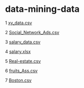 # data-mining-data
1 [xy_data.csv](https://github.com/osama-bassam/data-mining-data/files/13965666/xy_data.csv)

2 [Social_Network_Ads.csv](https://github.com/osama-bassam/data-mining-data/files/13965665/Social_Network_Ads.csv)

3 [salary_data.csv](https://github.com/osama-bassam/data-mining-data/files/13965664/salary_data.csv)

4 [salary.xlsx](https://github.com/osama-bassam/data-mining-data/files/13965663/salary.xlsx)

5 [Real-estate.csv](https://github.com/osama-bassam/data-mining-data/files/13965661/Real-estate.csv)

6 [fruits_Ass.csv](https://github.com/osama-bassam/data-mining-data/files/13965660/fruits_Ass.csv)

7 [Boston.csv](https://github.com/osama-bassam/data-mining-data/files/13965659/Boston.csv)

